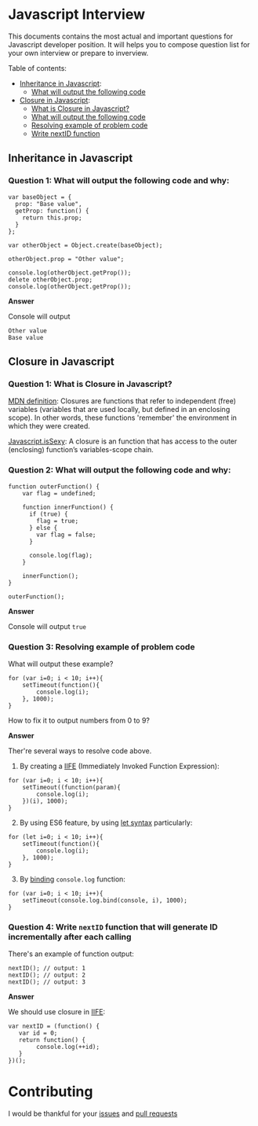 Javascript Interview
====================

This documents contains the most actual and important questions for Javascript developer position. 
It will helps you to compose question list for your own interview or prepare to inverview.

Table of contents:

* [Inheritance in Javascript](#inheritance-in-javascript):
   * [What will output the following code](#question-1-what-will-output-the-following-code-and-why)
* [Closure in Javascript](#closure-in-javascript):
    * [What is Closure in Javascript?](#question-1-what-is-closure-in-javascript)
    * [What will output the following code](#question-2-what-will-output-the-following-code-and-why)
    * [Resolving example of problem code](#question-3-resolving-example-of-problem-code)
    * [Write nextID function](#question-4-write-nextid-function-that-will-generate-id-incrementally-after-each-calling)

## Inheritance in Javascript

### Question 1: What will output the following code and why:
```
var baseObject = {
  prop: "Base value",
  getProp: function() {
    return this.prop;
  }
};

var otherObject = Object.create(baseObject);

otherObject.prop = "Other value";

console.log(otherObject.getProp());
delete otherObject.prop;
console.log(otherObject.getProp()); 
```

**Answer**

Console will output 
```
Other value
Base value
```

## Closure in Javascript

### Question 1: What is Closure in Javascript?

[MDN definition](https://developer.mozilla.org/en/docs/Web/JavaScript/Closures):
Closures are functions that refer to independent (free) variables (variables that are used locally, but defined in an enclosing scope). In other words, these functions 'remember' the environment in which they were created.

[Javascript.isSexy](http://javascriptissexy.com/understand-javascript-closures-with-ease/): A closure is an function that has access to the outer (enclosing) function’s variables-scope chain.


### Question 2: What will output the following code and why:

```
function outerFunction() {
    var flag = undefined;

    function innerFunction() {
      if (true) {
        flag = true;
      } else {
        var flag = false;
      }

      console.log(flag);
    }

    innerFunction();
}

outerFunction();
```

**Answer**

Console will output `true`

### Question 3: Resolving example of problem code

What will output these example? 

```
for (var i=0; i < 10; i++){
    setTimeout(function(){
        console.log(i);
    }, 1000);
}
```

How to fix it to output numbers from 0 to 9?

**Answer**

Ther're several ways to resolve code above.

1) By creating a [IIFE](https://en.wikipedia.org/wiki/Immediately-invoked_function_expression) (Immediately Invoked Function Expression):
```
for (var i=0; i < 10; i++){
    setTimeout((function(param){
        console.log(i);
    })(i), 1000);
}
```

2) By using ES6 feature, by using [let syntax](https://developer.mozilla.org/en/docs/Web/JavaScript/Reference/Statements/let) particularly:
```
for (let i=0; i < 10; i++){
    setTimeout(function(){
        console.log(i);
    }, 1000);
}
```

3) By [binding](https://developer.mozilla.org/en/docs/Web/JavaScript/Reference/Global_Objects/Function/bind) `console.log` function: 
```
for (var i=0; i < 10; i++){
    setTimeout(console.log.bind(console, i), 1000);
}
```

### Question 4: Write `nextID` function that will generate ID incrementally after each calling
There's an example of function output:
```
nextID(); // output: 1
nextID(); // output: 2
nextID(); // output: 3
```

**Answer**

We should use closure in [IIFE](https://en.wikipedia.org/wiki/Immediately-invoked_function_expression):
```
var nextID = (function() {
   var id = 0;
   return function() {
   		console.log(++id);
   }
})();
```

# Contributing

I would be thankful for your [issues](https://github.com/ufocoder/javascript.interview/issues) and [pull requests](https://github.com/ufocoder/javascript.interview/pulls)
